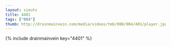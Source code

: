 ```yaml
--- 
layout: sieutv
title: 4401
tags: ["004"]
thumb: http://drainmainvein.com/media/videos/tmb/000/004/401/player.jpg
---
```

{% include drainmainvein key="4401" %} 

